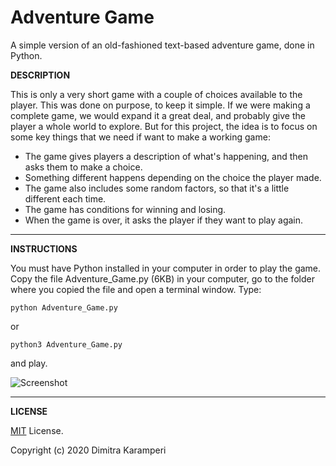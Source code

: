 # Adventure Game
A simple version of an old-fashioned text-based adventure game, done in Python.

**DESCRIPTION**

This is only a very short game with a couple of choices available to the player. This was done on purpose, to keep it simple. If we were making a complete game, we would expand it a great deal, and probably give the player a whole world to explore. But for this project, the idea is to focus on some key things that we need if want to make a working game:

- The game gives players a description of what's happening, and then asks them to make a choice.
- Something different happens depending on the choice the player made.
- The game also includes some random factors, so that it's a little different each time.
- The game has conditions for winning and losing.
- When the game is over, it asks the player if they want to play again.

___

**INSTRUCTIONS**

You must have Python installed in your computer in order to play the game.
Copy the file Adventure_Game.py (6KB) in your computer, go to the folder where you copied the file and open a terminal window. Type:

```python Adventure_Game.py```

or

```python3 Adventure_Game.py```

and play.

![Screenshot](./Adventure_game_screenshot.PNG "Sceenshot of the introductory text")
___

**LICENSE**

[MIT](https://github.com/dimikara/Adventure_Game/blob/master/LICENSE) License.

Copyright (c) 2020 Dimitra Karamperi
